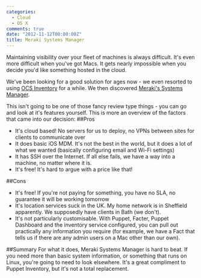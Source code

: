 ```yaml
---
categories:
  - Cloud
  - OS X
comments: true
date: "2012-11-12T00:00:00Z"
title: Meraki Systems Manager
---
```


Maintaining visibility over your fleet of machines is always difficult. It's even more difficult when you've got Macs. It gets nearly impossible when you decide you'd like something hosted in the cloud.

We've been looking for a good solution for ages now - we even resorted to using [OCS Inventory](http://www.ocsinventory-ng.org/en/) for a while. We then discovered [Meraki's Systems Manager](http://www.meraki.com/products/systems-manager/).

This isn't going to be one of those fancy review type things - you can go and look at it's features yourself. This is more an overview of the factors that came into our decision:
##Pros

- It's cloud based! No servers for us to deploy, no VPNs between sites for clients to communicate over
- It does basic iOS MDM. It's not the best in the world, but it does a lot of what we wanted (basically configuring email and Wi-Fi settings)
- It has SSH over the Internet. If all else fails, we have a way into a machine, no matter where it is.
- It's free! It's hard to argue with a price like that!

##Cons

- It's free! If you're not paying for something, you have no SLA, no guarantee it will be working tomorrow
- It's location services suck in the UK. My home network is in Sheffield apparently. We supposedly have clients in Bath (we don't).
- It's not particularly customisable. With Puppet, Facter, Puppet Dashboard and the inventory service configured, you can pull out practically any information you require (for example, we have a Fact that tells us if there are any admin users on a Mac other than our own).

##Summary
For what it does, Meraki Systems Manager is hard to beat. If you need more than basic system information, or something that runs on Linux, you're going to need to look elsewhere. It's a great compliment to Puppet Inventory, but it's not a total replacement.
